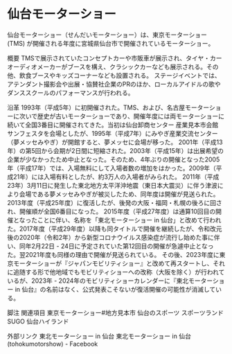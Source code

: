 # 仙台モーターショー

仙台モーターショー（せんだいモーターショー）は、東京モーターショー (TMS) が開催される年度に宮城県仙台市で開催されているモーターショー。

概要
TMSで展示されていたコンセプトカーや市販車が展示され、タイヤ・カーオーディオメーカーがブースを構え、クラシックカーなども展示される。その他、飲食ブースやキッズコーナーなども設置される。
ステージイベントでは、アテンダント撮影会や出展・協賛社企業のPRのほか、ローカルアイドルの歌やダンススクールのパフォーマンスが行われる。

沿革
1993年（平成5年）に初開催された。TMS、および、名古屋モーターショーに次いで歴史が古いモーターショーであり、開催年度には両モーターショーに続いて全国3番目に開催されてきた。当初は仙台卸商センター 産業見本市会館 サンフェスタを会場としたが、1995年（平成7年）にみやぎ産業交流センター（夢メッセみやぎ）が開館すると、夢メッセに会場が移った。
2001年（平成13年）の第5回から会期が2日間に短縮された。2003年（平成15年）は出展希望の企業が少なかったため中止となった。そのため、4年ぶりの開催となった2005年（平成17年）では、入場無料にして入場者数の増加をはかった。2009年（平成21年）には入場有料としたが、約3万人の入場者がみられた。
2011年（平成23年）3月11日に発生した東北地方太平洋沖地震（東日本大震災）に伴う津波により会場である夢メッセみやぎが被災したため、同年度は開催が見送られた。2013年度（平成25年度）に復活したが、後発の大阪・福岡・札幌の後ろに回され、開催順が全国6番目になった。
2015年度（平成27年度）は通算10回目の開催となったことに伴い、名称を「東北モーターショー in 仙台」と改めて行われた。2017年度（平成29年度）以降も同タイトルで開催を継続したが、令和改元後の2020年（令和2年）から新型コロナウイルス感染症が流行し始めた事に伴い、同年2月22日 - 24日に予定されていた第12回目の開催が急遽中止となった。翌2021年度も同様の理由で開催が見送られている。
その後、2023年度に東京モーターショーが『ジャパンモビリティショー』と改めて再スタートし、それに追随する形で他地域でもモビリティショーへの改称（大阪を除く）が行われているが、2023年 - 2024年のモビリティショーカレンダーに『東北モーターショー in 仙台』の名前はなく、公式発表こそないが復活開催の可能性が消滅している。

脚注
関連項目
東京モーターショー#地方見本市
仙台のスポーツ
スポーツランドSUGO
仙台ハイランド

外部リンク
東北モーターショー in 仙台
東北モーターショー in 仙台 (tohokumotorshow) - Facebook
